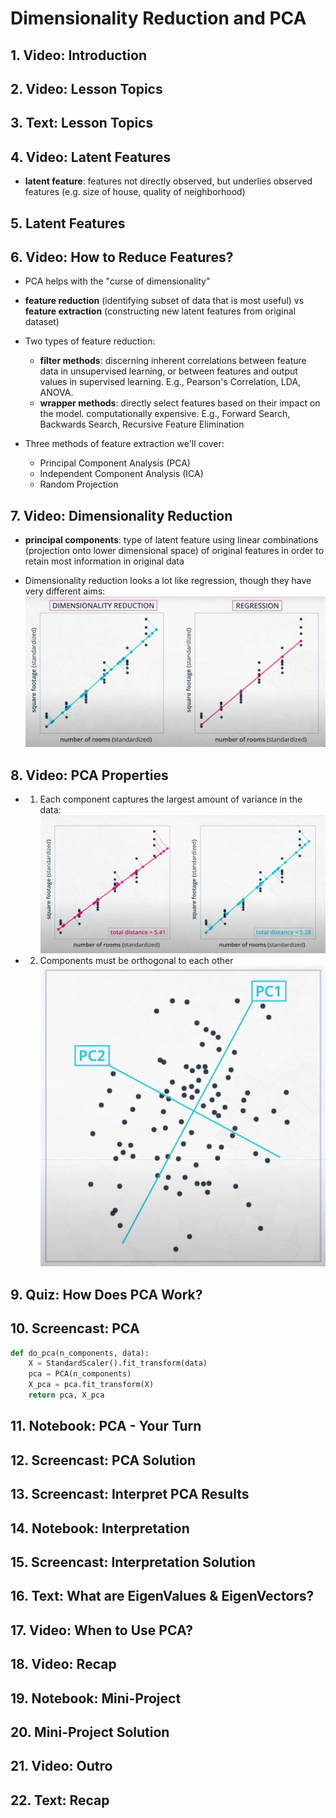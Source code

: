 # Dimensionality Reduction and PCA

## 1. Video: Introduction

## 2. Video: Lesson Topics

## 3. Text: Lesson Topics

## 4. Video: Latent Features

* **latent feature**: features not directly observed, but underlies observed features (e.g. size of house, quality of neighborhood)

## 5. Latent Features

## 6. Video: How to Reduce Features?

* PCA helps with the "curse of dimensionality"

* **feature reduction** (identifying subset of data that is most useful) vs **feature extraction** (constructing new latent features from original dataset)

* Two types of feature reduction:
    - **filter methods**: discerning inherent correlations between feature data in unsupervised learning, or between features and output values in supervised learning. E.g., Pearson's Correlation, LDA, ANOVA.
    - **wrapper methods**: directly select features based on their impact on the model. computationally expensive. E.g., Forward Search, Backwards Search, Recursive Feature Elimination

* Three methods of feature extraction we'll cover:
    - Principal Component Analysis (PCA)
    - Independent Component Analysis (ICA)
    - Random Projection

## 7. Video: Dimensionality Reduction

* **principal components**: type of latent feature using linear combinations (projection onto lower dimensional space) of original features in order to retain most information in original data

* Dimensionality reduction looks a lot like regression, though they have very different aims:
    ![](images/dimensionality-reduction-vs-regression-1.png)

## 8. Video: PCA Properties

* 1. Each component captures the largest amount of variance in the data:
    ![](images/pca-properties-1.png)

* 2. Components must be orthogonal to each other
    ![](images/pca-properties-2.png)

## 9. Quiz: How Does PCA Work?

## 10. Screencast: PCA

```python
def do_pca(n_components, data):
    X = StandardScaler().fit_transform(data)
    pca = PCA(n_components)
    X_pca = pca.fit_transform(X)
    return pca, X_pca
```

## 11. Notebook: PCA - Your Turn

## 12. Screencast: PCA Solution

## 13. Screencast: Interpret PCA Results

## 14. Notebook: Interpretation

## 15. Screencast: Interpretation Solution

## 16. Text: What are EigenValues & EigenVectors?

## 17. Video: When to Use PCA?

## 18. Video: Recap

## 19. Notebook: Mini-Project

## 20. Mini-Project Solution

## 21. Video: Outro

## 22. Text: Recap

